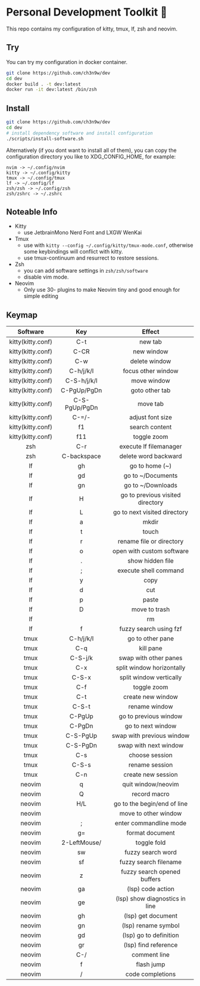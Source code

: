 # Personal Development Toolkit 📡

This repo contains my configuration of kitty, tmux, lf, zsh and neovim.

## Try

You can try my configuration in docker container.

```bash
git clone https://github.com/ch3n9w/dev
cd dev
docker build . -t dev:latest
docker run -it dev:latest /bin/zsh
```

## Install

```bash
git clone https://github.com/ch3n9w/dev
cd dev
# install dependency software and install configuration
./scripts/install-software.sh
```

Alternatively (if you dont want to install all of them), you can copy the configuration directory you like to XDG_CONFIG_HOME, for example:

```
nvim -> ~/.config/nvim
kitty -> ~/.config/kitty
tmux -> ~/.config/tmux
lf -> ~/.config/lf
zsh/zsh -> ~/.config/zsh
zsh/zshrc -> ~/.zshrc
```

## Noteable Info

- Kitty
  - use JetbrainMono Nerd Font and LXGW WenKai
- Tmux
  - use with `kitty --config ~/.config/kitty/tmux-mode.conf`, otherwise some keybindings will conflict with kitty.
  - use tmux-continuum and resurrect to restore sessions.
- Zsh
  - you can add software settings in `zsh/zsh/software`
  - disable vim mode.
- Neovim
  - Only use 30- plugins to make Neovim tiny and good enough for simple editing

## Keymap

|     Software      |       Key       |              Effect              |
| :---------------: | :-------------: | :------------------------------: |
| kitty(kitty.conf) |       C-t       |             new tab              |
| kitty(kitty.conf) |      C-CR       |            new window            |
| kitty(kitty.conf) |       C-w       |          delete window           |
| kitty(kitty.conf) |    C-h/j/k/l    |        focus other window        |
| kitty(kitty.conf) |   C-S-h/j/k/l   |           move window            |
| kitty(kitty.conf) |   C-PgUp/PgDn   |          goto other tab          |
| kitty(kitty.conf) |  C-S-PgUp/PgDn  |             move tab             |
| kitty(kitty.conf) |      C-=/-      |         adjust font size         |
| kitty(kitty.conf) |       f1        |          search content          |
| kitty(kitty.conf) |       f11       |           toggle zoom            |
|        zsh        |       C-r       |      execute lf filemanager      |
|        zsh        |   C-backspace   |       delete word backward       |
|        lf         |       gh        |          go to home (~)          |
|        lf         |       gd        |        go to ~/Documents         |
|        lf         |       gn        |        go to ~/Downloads         |
|        lf         |        H        | go to previous visited directory |
|        lf         |        L        |   go to next visited directory   |
|        lf         |        a        |              mkdir               |
|        lf         |        t        |              touch               |
|        lf         |        r        |     rename file or directory     |
|        lf         |        o        |    open with custom software     |
|        lf         |        .        |         show hidden file         |
|        lf         |        ;        |      execute shell command       |
|        lf         |        y        |               copy               |
|        lf         |        d        |               cut                |
|        lf         |        p        |              paste               |
|        lf         |        D        |          move to trash           |
|        lf         |    <delete>     |                rm                |
|        lf         |        f        |      fuzzy search using fzf      |
|       tmux        |    C-h/j/k/l    |         go to other pane         |
|       tmux        |       C-q       |            kill pane             |
|       tmux        |     C-S-j/k     |      swap with other panes       |
|       tmux        |       C-x       |    split window horizontally     |
|       tmux        |      C-S-x      |     split window vertically      |
|       tmux        |       C-f       |           toggle zoom            |
|       tmux        |       C-t       |        create new window         |
|       tmux        |      C-S-t      |          rename window           |
|       tmux        |     C-PgUp      |      go to previous window       |
|       tmux        |     C-PgDn      |        go to next window         |
|       tmux        |    C-S-PgUp     |    swap with previous window     |
|       tmux        |    C-S-PgDn     |      swap with next window       |
|       tmux        |       C-s       |          choose session          |
|       tmux        |      C-S-s      |          rename session          |
|       tmux        |       C-n       |        create new session        |
|      neovim       |        q        |         quit window/neovim       |
|      neovim       |        Q        |            record macro          |
|      neovim       |       H/L       |    go to the begin/end of line   |
|      neovim       |      <TAB>      |      move to other window        |
|      neovim       |        ;        |      enter commandline mode      |
|      neovim       |       g=        |         format document          |
|      neovim       | 2-LeftMouse/<CR>|           toggle fold            |
|      neovim       |       sw        |        fuzzy search word         |
|      neovim       |       sf        |      fuzzy search filename       |
|      neovim       |        z        |   fuzzy search opened buffers    |
|      neovim       |       ga        |        (lsp) code action         |
|      neovim       |       ge        |  (lsp) show diagnostics in line  |
|      neovim       |       gh        |        (lsp) get document        |
|      neovim       |       gn        |       (lsp) rename symbol        |
|      neovim       |       gd        |      (lsp) go to definition      |
|      neovim       |       gr        |       (lsp) find reference       |
|      neovim       |       C-/       |           comment line           |
|      neovim       |       f         |           flash jump             |
|      neovim       |  <Tab>/<S-Tab>  |         code completions         |
